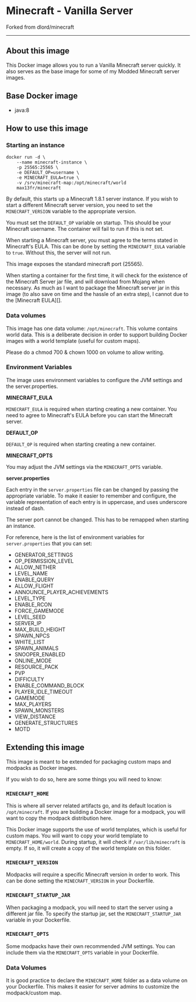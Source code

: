 # Minecraft - Vanilla Server

Forked from dlord/minecraft

* * *


## About this image

This Docker image allows you to run a Vanilla Minecraft server quickly. It
also serves as the base image for some of my Modded Minecraft server images.


## Base Docker image

* java:8


## How to use this image

### Starting an instance

    docker run -d \
        --name minecraft-instance \
        -p 25565:25565 \
        -e DEFAULT_OP=username \
        -e MINECRAFT_EULA=true \
        -v /srv/minecraft-map:/opt/minecraft/world
        max13fr/minecraft

By default, this starts up a Minecraft 1.8.1 server instance. If you wish to
start a different Minecraft server version, you need to set the
`MINECRAFT_VERSION` variable to the appropriate version.

You must set the `DEFAULT_OP` variable on startup. This should be your
Minecraft username. The container will fail to run if this is not set.

When starting a Minecraft server, you must agree to the terms stated in
Minecraft's EULA. This can be done by setting the `MINECRAFT_EULA` variable
to `true`. Without this, the server will not run.

This image exposes the standard minecraft port (25565).

When starting a container for the first time, it will check for the existence of
the Minecraft Server jar file, and will download from Mojang when necessary. As
much as I want to package the Minecraft server jar in this image (to also save
on time and the hassle of an extra step), I cannot due to the [Minecraft EULA][]. 


### Data volumes

This image has one data volume: `/opt/minecraft`. This volume contains world
data. This is a deliberate decision in order to support building Docker images
with a world template (useful for custom maps).

Please do a chmod 700 & chown 1000 on volume to allow writing.


### Environment Variables

The image uses environment variables to configure the JVM settings and the
server.properties.

**MINECRAFT_EULA**

`MINECRAFT_EULA` is required when starting creating a new container. You need to
agree to Minecraft's EULA before you can start the Minecraft server.

**DEFAULT_OP**

`DEFAULT_OP` is required when starting creating a new container.

**MINECRAFT_OPTS**

You may adjust the JVM settings via the `MINECRAFT_OPTS` variable.

**server.properties**

Each entry in the `server.properties` file can be changed by passing the
appropriate variable. To make it easier to remember and configure, the variable
representation of each entry is in uppercase, and uses underscore instead
of dash.

The server port cannot be changed. This has to be remapped when starting an
instance.

For reference, here is the list of environment variables for `server.properties`
that you can set:

* GENERATOR_SETTINGS
* OP_PERMISSION_LEVEL
* ALLOW_NETHER
* LEVEL_NAME
* ENABLE_QUERY
* ALLOW_FLIGHT
* ANNOUNCE_PLAYER_ACHIEVEMENTS
* LEVEL_TYPE
* ENABLE_RCON
* FORCE_GAMEMODE
* LEVEL_SEED
* SERVER_IP
* MAX_BUILD_HEIGHT
* SPAWN_NPCS
* WHITE_LIST
* SPAWN_ANIMALS
* SNOOPER_ENABLED
* ONLINE_MODE
* RESOURCE_PACK
* PVP
* DIFFICULTY
* ENABLE_COMMAND_BLOCK
* PLAYER_IDLE_TIMEOUT
* GAMEMODE
* MAX_PLAYERS
* SPAWN_MONSTERS
* VIEW_DISTANCE
* GENERATE_STRUCTURES
* MOTD


## Extending this image

This image is meant to be extended for packaging custom maps and modpacks as
Docker images.

If you wish to do so, here are some things you will need to know:

### `MINECRAFT_HOME`

This is where all server related artifacts go, and its default location is
`/opt/minecraft`. If you are building a Docker image for a modpack, you will
want to copy the modpack distribution here.

This Docker image supports the use of world templates, which is useful for
custom maps. You will want to copy your world template to `MINECRAFT_HOME/world`.
During startup, it will check if `/var/lib/minecraft` is empty. If so, it will
create a copy of the world template on this folder.

### `MINECRAFT_VERSION`

Modpacks will require a specific Minecraft version in order to work. This can
be done setting the `MINECRAFT_VERSION` in your Dockerfile.

### `MINECRAFT_STARTUP_JAR`

When packaging a modpack, you will need to start the server using a different
jar file. To specify the startup jar, set the `MINECRAFT_STARTUP_JAR` variable
in your Dockerfile.

### `MINECRAFT_OPTS`

Some modpacks have their own recommended JVM settings. You can include them
via the `MINECRAFT_OPTS` variable in your Dockerfile.

### Data Volumes

It is good practice to declare the `MINECRAFT_HOME` folder as a data volume on
your Dockerfile. This makes it easier for server admins to customize the
modpack/custom map.

